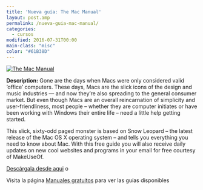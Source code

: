 ```yaml
---
title: 'Nueva guía: The Mac Manual'
layout: post.amp
permalink: /nueva-guia-mac-manual/
categories:
  - cursos
modified: 2016-07-31T00:00
main-class: "misc"
color: "#61B38D"
---
```


[![The Mac Manual][1]][2]  

**Description:** Gone are the days when Macs were only considered valid ‘office&#8217; computers. These days, Macs are the slick icons of the design and music industries — and now they&#8217;re also spreading to the general consumer market. But even though Macs are an overall reincarnation of simplicity and user-friendliness, most people – whether they are computer initiates or have been working with Windows their entire life – need a little help getting started.

<!--ad-->

This slick, sixty-odd paged monster is based on Snow Leopard – the latest release of the Mac OS X operating system – and tells you everything you need to know about Mac. With this free guide you will also receive daily updates on new cool websites and programs in your email for free courtesy of MakeUseOf.

[Descárgala desde aqui][2] o

Visita la página [Manuales gratuitos][3] para ver las guías disponibles



 [1]: http://img.tradepub.com/free/w_make05/assets/img/w_make05c.gif "The Mac Manual"
 [2]: http://elbauldelprogramador.tradepub.com/c/pubRD.mpl?sr=oc&_t=oc:&pc;=w_make05/prgm.cgi
 [3]: http://bashyc.blogspot.com/p/guias-gratuitas.html
